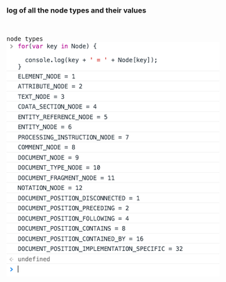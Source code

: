 ### log of all the node types and their values


<br />
  
 <kbd>node types</kbd>       
 ![js1](images/dom1.png)
